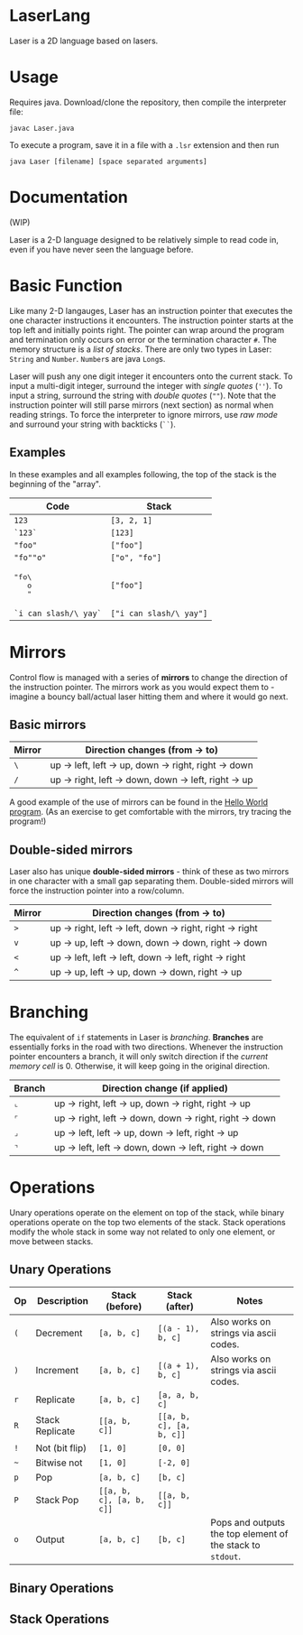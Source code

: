 # LaserLang
Laser is a 2D language based on lasers.

# Usage
Requires java.
Download/clone the repository, then compile the interpreter file:

`javac Laser.java`

To execute a program, save it in a file with a `.lsr` extension and then run

`java Laser [filename] [space separated arguments]`

# Documentation
(WIP)

Laser is a 2-D language designed to be relatively simple to read code in, even if you have never seen the language before. 

# Basic Function

Like many 2-D langauges, Laser has an instruction pointer that executes the one character instructions it encounters. The instruction pointer starts at the top left and initially points right. The pointer can wrap around the program and termination only occurs on error or the termination character `#`. The memory structure is a *list of stacks*. There are only two types in Laser: `String` and `Number`. `Number`s are java `Long`s.

Laser will push any one digit integer it encounters onto the current stack. To input a multi-digit integer, surround the integer with *single quotes* (`''`). To input a string, surround the string with *double quotes* (`""`). Note that the instruction pointer will still parse mirrors (next section) as normal when reading strings. To force the interpreter to ignore mirrors, use *raw mode* and surround your string with backticks (``` `` ```).

## Examples

In these examples and all examples following, the top of the stack is the beginning of the "array".

| Code | Stack |
| ---- | ----------------- |
| `123` | `[3, 2, 1]` |
| ``` `123` ``` | `[123]` |
| `"foo"` | `["foo"]` |
| `"fo""o"` | `["o", "fo"]` |
| <pre>"fo\\<br>&nbsp;&nbsp;&nbsp;o<br>&nbsp;&nbsp;&nbsp;"</pre> | `["foo"]` |
| ``` `i can slash/\ yay` ``` | `["i can slash/\ yay"]` |

# Mirrors

Control flow is managed with a series of **mirrors** to change the direction of the instruction pointer. The mirrors work as you would expect them to - imagine a bouncy ball/actual laser hitting them and where it would go next.

## Basic mirrors

| Mirror | Direction changes (from -> to) |
| ------ | ------------------------------ |
| `\` | up -> left, left -> up, down -> right, right -> down |
| `/` | up -> right, left -> down, down -> left, right -> up |

A good example of the use of mirrors can be found in the [Hello World program](helloworld.lsr). (As an exercise to get comfortable with the mirrors, try tracing the program!)

## Double-sided mirrors

Laser also has unique **double-sided mirrors** - think of these as two mirrors in one character with a small gap separating them. Double-sided mirrors will force the instruction pointer into a row/column.

| Mirror | Direction changes (from -> to) |
| ------ | ------------------------------ |
| `>` | up -> right, left -> left, down -> right, right -> right |
| `v` | up -> up, left -> down, down -> down, right -> down |
| `<` | up -> left, left -> left, down -> left, right -> right |
| `^` | up -> up, left -> up, down -> down, right -> up |

# Branching

The equivalent of `if` statements in Laser is *branching*. **Branches** are essentially forks in the road with two directions. Whenever the instruction pointer encounters a branch, it will only switch direction if the *current memory cell* is 0. Otherwise, it will keep going in the original direction.

| Branch | Direction change (if applied) |
| ------ | ----------------------------- |
| `⌞` | up -> right, left -> up, down -> right, right -> up|
| `⌜` | up -> right, left -> down, down -> right, right -> down |
| `⌟` | up -> left, left -> up, down -> left, right -> up |
| `⌝` | up -> left, left -> down, down -> left, right -> down |

# Operations

Unary operations operate on the element on top of the stack, while binary operations operate on the top two elements of the stack. Stack operations modify the whole stack in some way not related to only one element, or move between stacks.

## Unary Operations

| Op | Description | Stack (before) | Stack (after) | Notes |
| -- | ----------- | -------------- | ------------- | ----- |
| `(` | Decrement | `[a, b, c]` | `[(a - 1), b, c]` | Also works on strings via ascii codes. |
| `)` | Increment | `[a, b, c]` | `[(a + 1), b, c]` | Also works on strings via ascii codes. |
| `r` | Replicate | `[a, b, c]` | `[a, a, b, c]` | |
| `R` | Stack Replicate | `[[a, b, c]]` | `[[a, b, c], [a, b, c]]` | |
| `!` | Not (bit flip) | `[1, 0]` | `[0, 0]` | |
| `~` | Bitwise not | `[1, 0]` | `[-2, 0]` | |
| `p` | Pop | `[a, b, c]` | `[b, c]` | |
| `P` | Stack Pop | `[[a, b, c], [a, b, c]]` | `[[a, b, c]]` | |
| `o` | Output | `[a, b, c]` | `[b, c]` | Pops and outputs the top element of the stack to `stdout`. |

## Binary Operations

## Stack Operations



